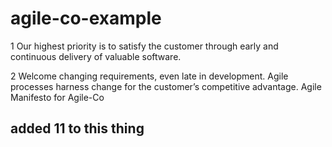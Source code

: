 # agile-co-example

1 Our highest priority is to satisfy the customer through early and continuous delivery of valuable software.

2 Welcome changing requirements, even late in development. Agile processes harness change for the customer’s competitive advantage.
Agile Manifesto for Agile-Co

## added 11 to this thing